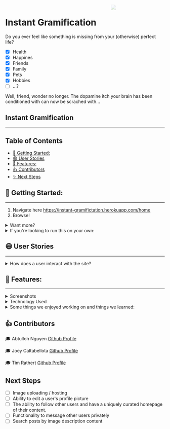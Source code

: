 <img src="https://i.im.ge/2022/08/29/Otd9AW.apple-camera.png" style="width: 150px; float: right; padding-right: 20px; padding-top: 0px; opacity: 0.2">

# Instant Gramification
Do you ever feel like something is missing from your (otherwise) perfect life?
- [X] Health
- [X] Happines
- [X] Friends
- [X] Family
- [X] Pets
- [X] Hobbies
- [ ] ...?

Well, friend, wonder no longer. The dopamine itch your brain has been conditioned with can now be scrached with... 
## Instant Gramification
---
 ## Table of Contents
  - [🚀️ Getting Started:](#️-getting-started)
  - [😄 User Stories](#-user-stories)
  - [👀️ Features:](#️-features)
  - [👍 Contributors](#-contributors)
  - [✨ Next Steps](#next-steps)

## 🚀️ Getting Started:

---

1. Navigate here https://instant-gramifictation.herokuapp.com/home
2. Browse!

<details>
<summary> Want more? </summary>

3. Create an account  
4. Now you can contribute to the community by creating your own content!  

</details> 

<details>
<summary> If you're looking to run this on your own: </summary>

1. Clone this repo
2. Install dependencies (Package.json)
3. Create a .env file in the root directory that includes:
   ```
   MONGODB_URI = (the path to your own database)
   SALTNUM = (Integer value for brcypt)
   ```

</details>

## 😄 User Stories

---

<details>
<summary>How does a user interact with the site?</summary>

A user navigates to the site and sees a selection of submitted images. Browsing through them, the user can click on any image that grabs their attention to be taken to a page about that image.

* Who submitted it
* What they said about it
* How many other people have liked it
* Any comments and who made them

If a user wants more info about, they can click on any user profile name to be taken to that users profile which shows:

* The user's username and profile picture
* Any images submitted by that user

If a user navigates to a page containing an image or a comment that they have submitted, they will see some additional options; the user can edit or delete any of their own submissions.

</details>

## 👀️ Features:

---

<details>
<summary>Screenshots</summary>
<img src ="./assets/homepage.jpg" alt="Homepage" width="300px"/>
<img src ="./assets/homepage2.jpg" alt="Homepage resized" width="300px"/>
<img src ="./assets/login.jpg" alt="Login Page" width="300px"/>
<img src ="./assets/mostpopular.jpg" alt="Most Popular Posts" width="300px"/>
<img src ="./assets/post1.jpg" alt="Example Post Page" width="300px"/>
<img src ="./assets/newpost.jpg" alt="Create Post Page" width="300px"/>
<img src ="./assets/profile1.jpg" alt="Example Profile Page" width="300px"/>
<img src ="./assets/filestructure.jpg" alt="File Structure" width="300px"/>
<img src ="./assets/homecode.jpg" alt="Snippet of code to sort posts on homepage" width="300px"/>
<img src ="./assets/editdropdowncode.jpg" alt="Code to toggle visibility of dropdown with post edit functionality" width="300px"/>
</details>

<details>
<summary>Technology Used </summary>

HTMLCSSJavaScriptMongoDBMongooseNodeJS:

* bcrpyjs
* body-parser
* connect-mongo
* dotenv
* ejs
* express
* express-session
* method-override
* mongoose
* nodemon

</details>

<details>
<summary>Some things we enjoyed working on and things we learned:</summary>
- Tim  

> I really enjoyed working on routes and making different data available within each page. I learned a lot about working with databases and collaborative github workflow.

- Joey

> I really enjoyed working on the styling of the pages and making each page pop to get the users attention. I learned much more about routes and how they work thanks to my fantastic team explaining them in great detail. 

- Abtulloh

> I really enjoyed working on creating databases and configuring the databases. I learned how to populate and sort the databases that I want to display and show.

</details>

## 👍 Contributors

🎓 Abtulloh Nguyen [Github Profile](https://github.com/abtullohn)

🎓 Joey Caltabellota [Github Profile](https://github.com/joeycalt)

🎓 Tim Rathert [Github Profile](https://github.com/TimRathert)



## Next Steps

- [ ] Image uploading / hosting
- [ ] Ability to edit a user's profile picture
- [ ] The ability to follow other users and have a uniquely curated homepage of their content.
- [ ] Functionality to message other users privately
- [ ] Search posts by image description content
